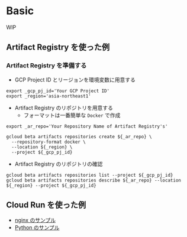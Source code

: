 # Basic

WIP


## Artifact Registry を使った例

### Artifact Registry を準備する

+ GCP Project ID とリージョンを環境変数に用意する

```
export _gcp_pj_id='Your GCP Project ID'
export _region='asia-northeast1'
```

+ Artifact Registry のリポジトリを用意する
  + フォーマットは一番簡単な `Docker` で作成

```
export _ar_repo='Your Repository Name of Artifact Registry's'
```
```
gcloud beta artifacts repositories create ${_ar_repo} \
  --repository-format docker \
  --location ${_region} \
  --project ${_gcp_pj_id}
```

+ Artifact Registry のリポジトリの確認

```
gcloud beta artifacts repositories list --project ${_gcp_pj_id}
gcloud beta artifacts repositories describe ${_ar_repo} --location ${_region} --project ${_gcp_pj_id}
```

## Cloud Run を使った例

+ [nginx のサンプル](../../run/_basic/nginx/)
+ [Python のサンプル](../../run/_basic/python/)
